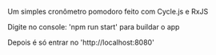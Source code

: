 Um simples cronômetro pomodoro feito com Cycle.js e RxJS

Digite no console: 'npm run start' para buildar o app

Depois é só entrar no 'http://localhost:8080'
